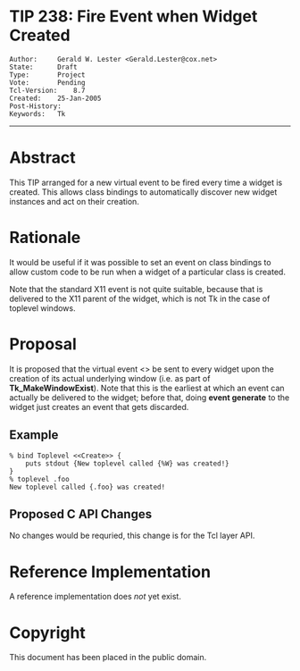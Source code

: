 # TIP 238: Fire Event when Widget Created
	Author:		Gerald W. Lester <Gerald.Lester@cox.net>
	State:		Draft
	Type:		Project
	Vote:		Pending
	Tcl-Version:	8.7
	Created:	25-Jan-2005
	Post-History:   
	Keywords:	Tk
-----

# Abstract

This TIP arranged for a new virtual event to be fired every time a widget is
created. This allows class bindings to automatically discover new widget
instances and act on their creation.

# Rationale

It would be useful if it was possible to set an event on class bindings to
allow custom code to be run when a widget of a particular class is created.

Note that the standard X11 <Create> event is not quite suitable, because that
is delivered to the X11 parent of the widget, which is not Tk in the case of
toplevel windows.

# Proposal

It is proposed that the virtual event <<Create>> be sent to every widget upon
the creation of its actual underlying window \(i.e. as part of
**Tk\_MakeWindowExist**\). Note that this is the earliest at which an event
can actually be delivered to the widget; before that, doing **event
generate** to the widget just creates an event that gets discarded.

## Example

	% bind Toplevel <<Create>> {
	    puts stdout {New toplevel called {%W} was created!}
	}
	% toplevel .foo
	New toplevel called {.foo} was created!

## Proposed C API Changes

No changes would be requried, this change is for the Tcl layer API.

# Reference Implementation

A reference implementation does _not_ yet exist.

# Copyright

This document has been placed in the public domain.

